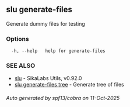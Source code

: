## slu generate-files

Generate dummy files for testing

### Options

```
  -h, --help   help for generate-files
```

### SEE ALSO

* [slu](slu.md)	 - SikaLabs Utils, v0.92.0
* [slu generate-files tree](slu_generate-files_tree.md)	 - Generate tree of files

###### Auto generated by spf13/cobra on 11-Oct-2025
